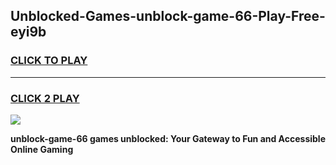 
## Unblocked-Games-unblock-game-66-Play-Free-eyi9b
<h3>
<a href="https://premium76.site?title=unblock-game-66&ref=18A1">CLICK TO PLAY</a></h3>
<hr>

<h3>
<a href="https://premium76.site?title=unblock-game-66&ref=18A1">CLICK 2 PLAY</a>
  
</h3>

<a href="https://premium76.site?title=unblock-game-66&ref=18A1"><img src="https://clearcache.store/games.png"></a>


**unblock-game-66 games unblocked: Your Gateway to Fun and Accessible Online Gaming**
